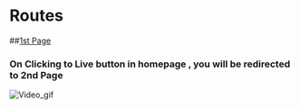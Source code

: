 # Routes
##[1st Page](https://homllcsub-inductionotgs-projects.vercel.app/)
### On Clicking to Live button in homepage , you will be redirected to 2nd Page
![Video_gif](https://github.com/inductionotg/homllc/blob/master/CPT2403121139-414x896.gif)

